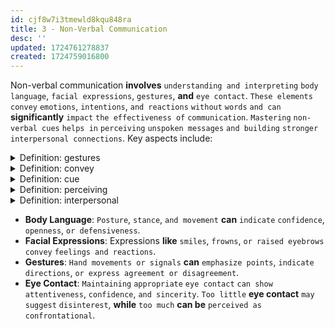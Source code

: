 ```yaml
---
id: cjf8w7i3tmewld8kqu848ra
title: 3 - Non-Verbal Communication
desc: ''
updated: 1724761278837
created: 1724759016800
---
```


Non-verbal communication **involves** `understanding and interpreting` `body language`, `facial expressions`, `gestures`, **and** `eye contact`. `These elements` `convey` `emotions`, `intentions`, `and reactions` `without` `words` `and can` **significantly** `impact` `the effectiveness of` `communication`. `Mastering` `non-verbal cues` `helps in` `perceiving` `unspoken messages` `and building` `stronger` `interpersonal connections`. Key aspects include:



<!-- start of 'gestures' section -->
<details>
    <summary>Definition: gestures</summary>

#
Gestures **are** `movements of` `the hands`, `arms`, `or other parts` **of the body** `that convey` `a message or meaning` `without` `using words`. They can be **used** `to emphasize` `speech`, `express` `emotions`, `or communicate` **specific** `ideas or signals`.

---
</details>
<!-- end of 'gestures' section -->



<!-- start of 'convey' section -->
<details>
    <summary>Definition: convey</summary>

#
Convey **means** `to communicate or express` `something`, **such as** `a message`, `idea`, `or feeling`, `to others`. It **involves** `making` `information or emotions` `known or understandable`.

---
</details>
<!-- end of 'convey' section -->



<!-- start of 'cue' section -->
<details>
    <summary>Definition: cue</summary>

#
A cue **is** `a signal or hint` `that helps` `someone` `understand` `how to act`, `respond`, `or interpret a situation`. It **can be** `verbal or non-verbal`, **such as** `a word`, `gesture`, `or facial expression`.

---
</details>
<!-- end of 'cue' section -->



<!-- start of 'perceiving' section -->
<details>
    <summary>Definition: perceiving</summary>

#
Perceiving **means** `noticing` `or becoming aware of` `something` `using` `the senses`, **such as** `seeing`, `hearing`, `or feeling`. It **also involves** `understanding or interpreting` `information or signals`.

---
</details>
<!-- end of 'perceiving' section -->



<!-- start of 'interpersonal' section -->
<details>
    <summary>Definition: interpersonal</summary>

#
Interpersonal **refers to** `interactions and relationships` `between people`. It **involves** `communication`, `cooperation`, `and the ability` `to connect and work well` `with others`.

---
</details>
<!-- end of 'interpersonal' section -->



- **Body Language**: `Posture`, `stance`, `and movement` **can** `indicate` `confidence`, `openness`, `or defensiveness`.
- **Facial Expressions**: Expressions **like** `smiles`, `frowns`, `or raised eyebrows` `convey` `feelings and reactions`.
- **Gestures**: `Hand movements or signals` **can** `emphasize points`, `indicate directions`, `or express agreement or disagreement`.
- **Eye Contact**: `Maintaining` `appropriate` `eye contact` `can show` `attentiveness`, `confidence`, `and sincerity`. `Too little` **eye contact** `may suggest` `disinterest`, **while** `too much` **can be** `perceived as` `confrontational`.